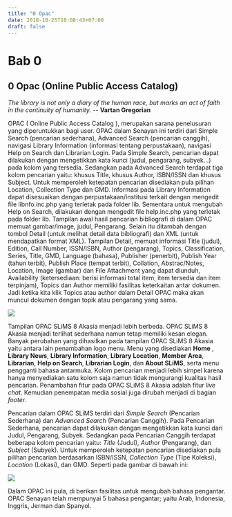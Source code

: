 ```yaml
---
title: "0 Opac"
date: 2018-10-25T10:08:43+07:00
draft: false
---
```


# Bab 0

## 0 Opac \(Online Public Access Catalog\)

_The library is not only a diary of the human race, but marks an act of faith in the continuity of humanity._ -- **Vartan Gregorian**

OPAC \( Online Public Access Catalog \), merupakan sarana penelusuran yang diperuntukkan bagi user. OPAC dalam Senayan ini terdiri dari Simple Search \(pencarian sederhana\), Advanced Search \(pencarian canggih\), navigasi Library Information \(informasi tentang perpustakaan\), navigasi Help on Search dan Librarian Login. Pada Simple Search, pencarian dapat dilakukan dengan mengetikkan kata kunci \(judul, pengarang, subyek...\) pada kolom yang tersedia. Sedangkan pada Advanced Search terdapat tiga kolom pencarian yaitu: khusus Title, khusus Author, ISBN/ISSN dan khusus Subject. Untuk memperoleh ketepatan pencarian disediakan pula pilihan Location, Collection Type dan GMD. Informasi pada Library Information dapat disesuaikan dengan perpustakaan/institusi terkait dengan mengedit file libnfo.inc.php yang terletak pada folder lib. Sementara untuk mengubah Help on Search, dilakukan dengan mengedit file help.inc.php yang terletak pada folder lib. Tampilan awal hasil pencarian bibliografi di dalam OPAC memuat gambar/image, judul, Pengarang. Selain itu ditambah dengan tombol Detail \(untuk melihat detail data bibliografi\) dan XML \(untuk mendapatkan format XML\). Tampilan Detail, memuat informasi Title \(judul\), Edition, Call Number, ISSN/ISBN, Author \(pengarang\), Topics, Classification, Series, Title, GMD, Language \(bahasa\), Publisher \(penerbit\), Publish Year \(tahun terbit\), Publish Place \(tempat terbit\), Collation, Abstrac/Notes, Location, Image \(gambar\) dan File Attachment yang dapat diunduh, Availability \(ketersediaan: berisi informasi total item, item tersedia dan item terpinjam\), Topics dan Author memiliki fasilitas keterkaitan antar dokumen. Jadi ketika kita klik Topics atau author dalam Detail OPAC maka akan muncul dokumen dengan topik atau pengarang yang sama.

![](/assets/opac.png)

Tampilan OPAC SLiMS 8 Akasia menjadi lebih berbeda. OPAC SLiMS 8 Akasia menjadi terlihat sederhana namun tetap memiliki kesan elegan. Banyak perubahan yang dihasilkan pada tampilan OPAC SLiMS 8 Akasia yaitu antara lain penambahan logo menu. Menu yang disediakan **Home** , **Library News**, **Library Information**, **Library Location**, **Member Area**, **Librarian**, **Help on Search**, **Librarian Login**, dan **About SLiMS**, serta menu pengganti bahasa antarmuka. Kolom pencarian menjadi lebih simpel karena hanya menyediakan satu kolom saja namun tidak mengurangi kualitas hasil pencarian. Penambahan fitur pada OPAC SLiMS 8 Akasia adalah fitur *live chat*. Kemudian penempatan media sosial juga dirubah menjadi di bagian _footer_.

Pencarian dalam OPAC SLiMS terdiri dari _Simple Search_ (Pencarian Sederhana) dan _Advanced Search_ (Pencarian Canggih). Pada Pencarian Sederhana, pencarian dapat dilakukan dengan mengetikkan kata kunci dari Judul, Pengarang, Subyek. Sedangkan pada Pencarian Canggih terdapat beberapa kolom pencarian yaitu: _Title_ (Judul), _Author_ (Pengarang), dan _Subject_ (Subyek). Untuk memperoleh ketepatan pencarian disediakan pula pilihan pencarian berdasarkan ISBN/ISSN, _Collection Type_ (Tipe Koleksi), _Location_ (Lokasi), dan GMD. Seperti pada gambar di bawah ini:

![](/assets/00_Menu_Pencarian_OPAC.png)

Dalam OPAC ini pula, di berikan fasilitas untuk mengubah bahasa pengantar. OPAC Senayan telah mempunyai 5 bahasa pengantar; yaitu Arab, Indonesia, Inggris, Jerman dan Spanyol.
